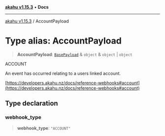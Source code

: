 [**akahu v1.15.3**](../README.md) • **Docs**

***

[akahu v1.15.3](../README.md) / AccountPayload

# Type alias: AccountPayload

> **AccountPayload**: [`BasePayload`](BasePayload.md) & `object` & `object` \| `object`

ACCOUNT

An event has occurred relating to a users linked account.

[https://developers.akahu.nz/docs/reference-webhooks#account](https://developers.akahu.nz/docs/reference-webhooks#account)

## Type declaration

### webhook\_type

> **webhook\_type**: `"ACCOUNT"`
